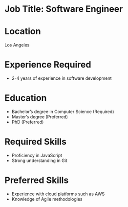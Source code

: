 # Job Title: Software Engineer

# Location

Los Angeles

# Experience Required

- 2-4 years of experience in software development

# Education

- Bachelor’s degree in Computer Science (Required)
- Master’s degree (Preferred)
- PhD (Preferred)

# Required Skills

- Proficiency in JavaScript
- Strong understanding in Git

# Preferred Skills

- Experience with cloud platforms such as AWS
- Knowledge of Agile methodologies
